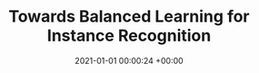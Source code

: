 ---
layout: post
title:  "Towards Balanced Learning for Instance Recognition"
date:   2021-01-01 00:00:24 +00:00
image: pubs/2021.LibraRCNN/ijcv.png
categories: research
# author: ""
authors: "<strong>Jiangmiao Pang</strong>, Kai Chen, Qi Li, Zhihai Xu, Huajun Feng, Jianping Shi, Wanli Ouyang, Dahua Lin"
venue: "International Journal of Computer Vision (IJCV)"
# page: http://vis.xyz/pub/qdtrack
arxiv: https://arxiv.org/abs/2108.10175
paper: https://link.springer.com/article/10.1007/s11263-021-01434-2
code: https://github.com/open-mmlab/mmdetection/tree/master/configs/libra_rcnn
# poster: pubs/2021.K-Net/poster.jpeg
# video: https://www.youtube.com/watch?v=BlrHCO9TDvk
# slide: pubs/2021.FCOS3D/FCOS3D.pdf
# zhihu: https://zhuanlan.zhihu.com/p/400191167
bibtex: pubs/2021.LibraRCNN/bibtex_ijcv.txt
# highlight: Oral Presentation
---